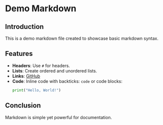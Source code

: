 # Demo Markdown

## Introduction
This is a demo markdown file created to showcase basic markdown syntax.

## Features
- **Headers**: Use `#` for headers.
- **Lists**: Create ordered and unordered lists.
- **Links**: [GitHub](https://github.com)
- **Code**: Inline code with backticks: `code` or code blocks:
    ```python
    print("Hello, World!")
    ```

## Conclusion
Markdown is simple yet powerful for documentation.


